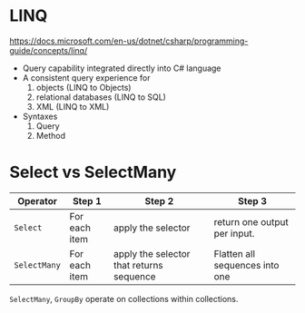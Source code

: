# LINQ
https://docs.microsoft.com/en-us/dotnet/csharp/programming-guide/concepts/linq/
- Query capability integrated directly into C# language
- A consistent query experience for
  1. objects (LINQ to Objects)
  2. relational databases (LINQ to SQL)
  3. XML (LINQ to XML)
- Syntaxes
  1. Query
  2. Method

# Select vs SelectMany
| Operator | Step 1 | Step 2 | Step 3 |
| --- | --- | --- | --- |
| `Select` | For each item | apply the selector | return one output per input. |
| `SelectMany` | For each item | apply the selector that returns sequence | Flatten all sequences into one |

`SelectMany`, `GroupBy` operate on collections within collections.